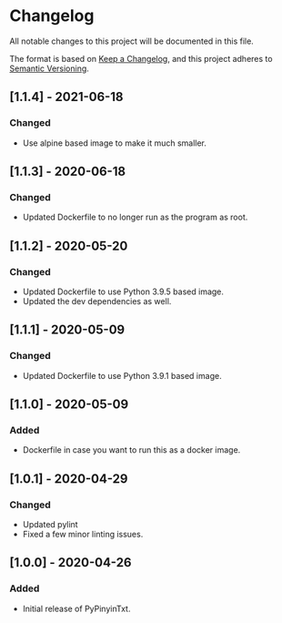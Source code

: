 # Changelog

All notable changes to this project will be documented in this file.

The format is based on [Keep a Changelog](https://keepachangelog.com/en/1.0.0/),
and this project adheres to [Semantic Versioning](https://semver.org/spec/v2.0.0.html).

## [1.1.4] - 2021-06-18

### Changed

- Use alpine based image to make it much smaller.

## [1.1.3] - 2020-06-18

### Changed

- Updated Dockerfile to no longer run as the program as root.

## [1.1.2] - 2020-05-20

### Changed

- Updated Dockerfile to use Python 3.9.5 based image.
- Updated the dev dependencies as well.

## [1.1.1] - 2020-05-09

### Changed

- Updated Dockerfile to use Python 3.9.1 based image.

## [1.1.0] - 2020-05-09

### Added

- Dockerfile in case you want to run this as a docker image.

## [1.0.1] - 2020-04-29

### Changed

- Updated pylint
- Fixed a few minor linting issues.

## [1.0.0] - 2020-04-26

### Added

- Initial release of PyPinyinTxt.

